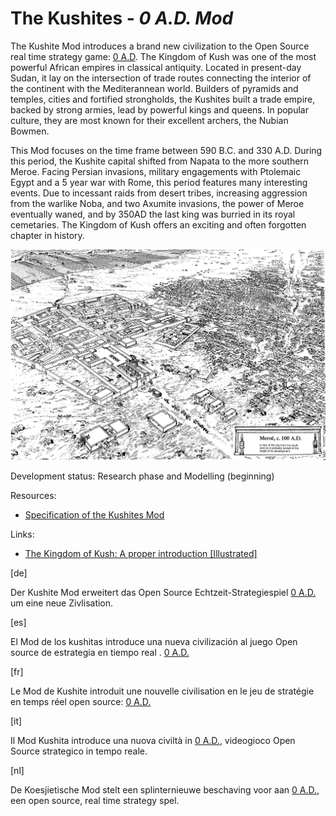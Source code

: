 # The Kushites - *0 A.D. Mod*

The Kushite Mod introduces a brand new civilization to the Open Source real time strategy game: [0 A.D](https://play0ad.com/). The Kingdom of Kush was one of the most powerful African empires in classical antiquity. Located in present-day Sudan, it lay on the intersection of trade routes connecting the interior of the continent with the Mediterannean world. Builders of pyramids and temples, cities and fortified strongholds, the Kushites built a trade empire, backed by strong armies, lead by powerful kings and queens. In popular culture, they are most known for their excellent archers, the Nubian Bowmen.

This Mod focuses on the time frame between 590 B.C. and 330 A.D. During this period, the Kushite capital shifted from Napata to the more southern Meroe. Facing Persian invasions, military engagements with Ptolemaic Egypt and a 5 year war with Rome, this period features many interesting events. Due to incessant raids from desert tribes, increasing aggression from the warlike Noba, and two Axumite invasions, the power of Meroe eventually waned, and by 350AD the last king was burried in its royal cemetaries. The Kingdom of Kush offers an exciting and often forgotten chapter in history.

![Reconstruction of Meroe by Rebecca J. Bradley](docs/img/13b_Reconstruction_of_Meroe_from_The_Capital_of_Kush_by_Rebecca_J_Bradley.jpg)

Development status: Research phase and Modelling (beginning)

Resources:
- [Specification of the Kushites Mod](https://github.com/Jeeppler/kushites_mod/raw/master/docs/build/specification.pdf)

Links:
- [The Kingdom of Kush: A proper introduction [Illustrated]](https://wildfiregames.com/forum/index.php?/topic/21602-the-kingdom-of-kush-a-proper-introduction-illustrated)

[de]

Der Kushite Mod erweitert das Open Source Echtzeit-Strategiespiel [0 A.D.](https://play0ad.com/) um eine neue Zivlisation.

[es]

El Mod de los kushitas  introduce una nueva civilización al juego Open source de  estrategia en tiempo real . [0 A.D.](https://play0ad.com/)

[fr]

Le Mod de Kushite introduit une nouvelle civilisation en le jeu de stratégie en temps réel open source: [0 A.D.](https://play0ad.com/)

[it]

Il Mod Kushita introduce una nuova civiltà in [0 A.D.](https://play0ad.com/), videogioco Open Source strategico in tempo reale.

[nl]

De Koesjietische Mod stelt een splinternieuwe beschaving voor aan [0 A.D.](https://play0ad.com/), een open source, real time strategy spel. 
